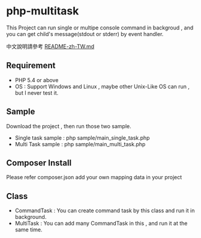 php-multitask
=============

This Project can run single or multipe console command in backgroud , and you can get child's message(stdout or stderr) by event handler.

中文說明請參考 [README-zh-TW.md](README-zh-TW.md)

## Requirement ##

- PHP 5.4 or above
- OS : Support Windows and Linux , maybe other Unix-Like OS can run , but I never test it.

## Sample ##

Download the project , then run those two sample.

- Single task sample : php sample/main_single_task.php
- Multi Task sample : php sample/main_multi_task.php

## Composer Install ##

Please refer composer.json add your own mapping data in your project

## Class ##

- CommandTask : You can create command task by this class and run it in background.
- MultiTask : You can add many CommandTask in this , and run it at the same time.

